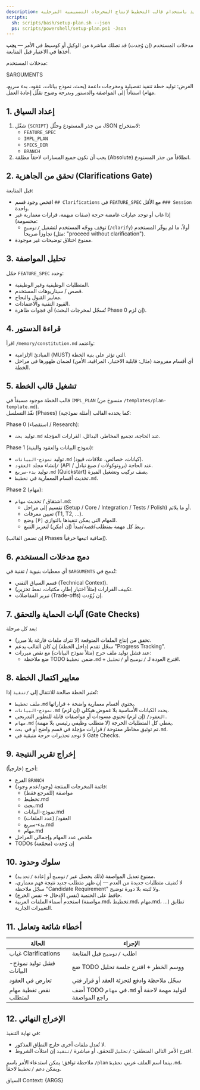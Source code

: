 ```yaml
---
description: تنفيذ مسار إعداد خطة التنفيذ باستخدام قالب التخطيط لإنتاج المخرجات التصميمية المرحلية.
scripts:
  sh: scripts/bash/setup-plan.sh --json
  ps: scripts/powershell/setup-plan.ps1 -Json
---
```


مدخلات المستخدم (إن وُجدت) قد تصلك مباشرة من الوكيل أو كوسيط في الأمر — **يجب** أخذها في الاعتبار قبل المتابعة.

مدخلات المستخدم:

$ARGUMENTS

الغرض: توليد خطة تنفيذ تفصيلية ومخرجات داعمة (بحث، نموذج بيانات، عقود، بدء سريع، مهام) استناداً إلى المواصفة والدستور وبدرجة وضوح تقلّل إعادة العمل.

## 1. إعداد السياق

1. شغّل `{SCRIPT}` من جذر المستودع وحلّل JSON لاستخراج:
   - `FEATURE_SPEC`
   - `IMPL_PLAN`
   - `SPECS_DIR`
   - `BRANCH`
2. يجب أن تكون جميع المسارات لاحقاً مطلقة (Absolute) انطلاقاً من جذر المستودع.

## 2. تحقق من الجاهزية (Clarifications Gate)

قبل المتابعة:
- افحص وجود قسم `## Clarifications` في `FEATURE_SPEC` مع الأقل `### Session` واحدة.
- إذا غاب أو توجد عبارات غامضة حرجة (صفات مبهمة، قرارات معمارية غير محسومة):  
  - توقف ووجّه المستخدم لتشغيل `/توضيح` (`/clarify`) أولاً، ما لم يوفّر المستخدم تجاوزاً صريحاً (مثل: "proceed without clarification").
- ممنوع اختلاق توضيحات غير موجودة.

## 3. تحليل المواصفة

حمّل `FEATURE_SPEC` وحدد:
- المتطلبات الوظيفية وغير الوظيفية.
- قصص / سيناريوهات المستخدم.
- معايير القبول والنجاح.
- القيود التقنية والاعتمادات.
- أي فجوات ظاهرة (تُسجّل لمخرجات البحث Phase 0 إن لزم).

## 4. قراءة الدستور

اقرأ `/memory/constitution.md` واعتمد:
- المبادئ الإلزامية (MUST) التي تؤثر على بنية الخطة.
- أي أقسام مفروضة (مثال: قابلية الاختبار، المراقبة، الأمن) لضمان ظهورها في مراحل الخطة.

## 5. تشغيل قالب الخطة

قالب الخطة موجود مسبقاً في `IMPL_PLAN` (منسوخ من `/templates/plan-template.md`).  
نفّذ التسلسل (Phases) كما يحدده القالب (أمثلة نموذجية):

Phase 0 (استقصاء / Research):
- توليد `بحث.md` عند الحاجة، تجميع المخاطر، البدائل، القرارات المؤجلة.

Phase 1 (نموذج البيانات والعقود والبنية):
- توليد `نموذج-البيانات.md` (كيانات، خصائص، علاقات، قيود).
- إنشاء مجلد `العقود/` (API / بروتوكولات / صيغ تبادل) عند الحاجة.
- توليد `بدء-سريع.md` (Quickstart) يصف تركيب وتشغيل الميزة.
- تحديث أقسام المعمارية في `تخطيط.md`.

Phase 2 (مهام):
- اشتقاق / تحديث `مهام.md`:
  - تقسيم إلى مراحل (Setup / Core / Integration / Tests / Polish) أو ما يلائم.
  - تعيين معرفات (T1, T2, …).
  - وضع `[P]` للمهام التي يمكن تنفيذها بالتوازي.
  - ربط كل مهمة بمتطلب/قصة/مبدأ (إن أمكن) لتعزيز التتبع.

(إن تضمن القالب Phases إضافية اتبعها حرفياً).

## 6. دمج مدخلات المستخدم

أي معطيات بنيوية / تقنية في `$ARGUMENTS` تُدمج في:
- قسم السياق التقني (Technical Context).
- تكييف القرارات (مثلاً اختيار إطار، مكتبات، نمط تخزين).
- تبرير المفاضلات (Trade-offs) إن زُوّدت.

## 7. آليات الحماية والتحقق (Gate Checks)

بعد كل مرحلة:
- تحقق من إنتاج الملفات المتوقعة (لا تترك ملفات فارغة بلا مبرر).
- سجّل تقدم (داخل الخطة) إن كان القالب يدعم "Progress Tracking".
- عند فشل توليد ملف حرج (مثلاً نموذج البيانات) مع نقص مبررات:
  - ضع ملاحظة TODO ضمن `تخطيط.md` + اقترح العودة لـ `/توضيح` أو `/تحليل`.

## 8. معايير اكتمال الخطة

تُعتبر الخطة صالحة للانتقال إلى `/تنفيذ` إذا:
- ملف `تخطيط.md` يحتوي أقسام معمارية واضحة + قراراتها.
- `نموذج-البيانات.md` (إن لزم) يحدد الكيانات الأساسية بلا غموض هيكلي.
- `العقود/` (إن لزم) تحتوي مسودات أو مواصفات قابلة للتطوير التدريجي.
- `مهام.md` يغطي كل المتطلبات الحرجة (لا متطلب وظيفي رئيسي بلا مهمة).
- تم توثيق مخاطر مفتوحة / قرارات مؤجلة في قسم واضح أو في `بحث.md`.
- لا توجد تحذيرات حرجة متبقية في Gate Checks.

## 9. إخراج تقرير النتيجة

أخرج (خارجياً):
- الفرع `BRANCH`
- قائمة المخرجات المنتجة (وجود/عدم وجود):
  - مواصفة (للمرجع فقط)
  - تخطيط.md
  - بحث.md
  - نموذج-البيانات.md
  - العقود/ (عدد الملفات)
  - بدء-سريع.md
  - مهام.md
- ملخص عدد المهام وإجمالي المراحل
- TODOs إن وُجدت (مجمّعة)

## 10. سلوك وحدود

- ممنوع تعديل المواصفة (ذلك يحصل عبر `/توضيح` أو إعادة `/تحديد`).
- لا تُضيف متطلبات جديدة من العدم — إن ظهر متطلب جديد نتيجة فهم معماري، سجّل ملاحظة "Candidate Requirement" ولا تُثبته بلا دورة توضيح.
- حافظ على الحتمية (نفس الإدخال → نفس الخرج).
- استخدم أسماء الملفات العربية (مواصفة.md، تخطيط.md، مهام.md، …) تطابق التغييرات الجارية.

## 11. أخطاء شائعة وتعامل

| الحالة | الإجراء |
|--------|---------|
| غياب Clarifications | اطلب `/توضيح` قبل المتابعة |
| فشل توليد نموذج-البيانات | ضع TODO ووسم الخطر + اقترح جلسة تحليل |
| تعارض في العقود | سجّل ملاحظة وادفع لتجزئة العقد أو قرار فني |
| نقص تغطية مهام لمتطلب | أضف TODO في `مهام.md` لتوليد مهمة لاحقة أو راجع المواصفة |

## 12. الإخراج النهائي

في نهاية التنفيذ:
- لا تُعدل ملفات أخرى خارج النطاق المذكور.
- اقترح الأمر التالي المنطقي: `/تحليل` للتحقق، أو مباشرة `/تنفيذ` إن امتلأت الشروط.

ملاحظة توافق: يمكن استدعاء الأمر باسم `/plan` بينما اسم الملف عربي `تخطيط.md`، ويمكن دعم `/تخطيط` لاحقاً.

السياق Context: {ARGS}
